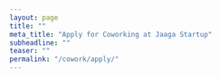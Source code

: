 ```yaml
---
layout: page
title: ""
meta_title: "Apply for Coworking at Jaaga Startup"
subheadline: ""
teaser: ""
permalink: "/cowork/apply/"
---
```


<script type="text/javascript" src="https://forms.zohopublic.com/tejpochiraju/form/ApplytoJaagaStartup/jsperma/1a5E80Hf0E4d6C604HM4B6dm2" id="ZFScript"></script>

